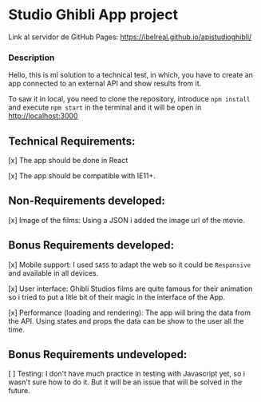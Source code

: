 # Studio Ghibli App project

Link al servidor de GitHub Pages: https://ibelreal.github.io/apistudioghibli/

### Description

Hello, this is mi solution to a technical test, in which, you have to create an app connected to an external API and show results from it.

To saw it in local, you need to clone the repository, introduce `npm install` and execute `npm start` in the terminal and it will be open in [http://localhost:3000](http://localhost:3000)

## Technical Requirements:

[x] The app should be done in React

[x] The app should be compatible with IE11+.

## Non-Requirements developed:

[x] Image of the films: Using a JSON i added the image url of the movie. 

## Bonus Requirements developed:

[x] Mobile support: I used `SASS` to adapt the web so it could be `Responsive` and available in all devices.

[x] User interface: Ghibli Studios films are quite famous for their animation so i tried to put a litle bit of their magic in the interface of the App.

[x] Performance (loading and rendering): The app will bring the data from the API. Using states and props the data can be show to the user all the time.

## Bonus Requirements undeveloped:

[ ] Testing: I don't have much practice in testing with Javascript yet, so i wasn't sure how to do it. But it will be an issue that will be solved in the future.

